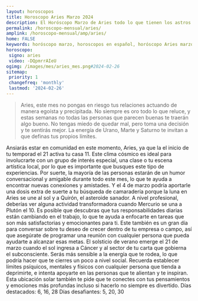 ```yaml
---
layout: horoscopos
title: Horoscopo Aries Marzo 2024
description: El Horóscopo Marzo de Aries todo lo que tienen los astros preparados para este mes, amor, trabajo, familia. Todo sobre astrologia, tarot, predicciones. Horoscopo gratis en español, predicciones y astrología.
permalink: /horoscopo-mensual/aries/
amplink: /horoscopo-mensual/amp/aries/
home: FALSE
keywords: horóscopo marzo, horoscopos en español, horóscopo Aries marzo , horóscopo esperanza gracia, horoscop, horóscopos gratis, horoscopo Aries, Tarot, Astrologia, Zodíaco, Aries, horoscopo gratis, horoscopo del mes 
horoscopo:
 signo: aries
 video: -DQpmrrAIeU
ogimg: /images/mes/aries_mes.png#2024-02-26
sitemap:
 priority: 1
 changefreq: 'monthly'
 lastmod: '2024-02-26'
---
```



 > Aries, este mes no pongas en riesgo tus relaciones actuando de manera egoísta y precipitada. No siempre es oro todo lo que reluce, y estas semanas no todas las personas que parecen buenas te traerán algo bueno. No tengas miedo de quedar mal, pero toma una decisión y te sentirás mejor. La energía de Urano, Marte y Saturno te invitan a que definas tus propios límites.



Ansiarás estar en comunidad en este momento, Aries, ya que la el inicio de tu temporad el 21 activa tu casa 11. Este clima cósmico es ideal para involucrarte con un grupo de interés especial, una clase o tu escena artística local, por lo que es importante que busques este tipo de experiencias. Por suerte, la mayoría de las personas estarán de un humor conversacional y amigable durante todo este mes, lo que te ayuda a encontrar nuevas conexiones y amistades. Y el 4 de marzo podría aportarle una dosis extra de suerte a tu búsqueda de camaradería porque la luna en Aries se une al sol y a Quirón, el asteroide sanador.
A nivel profesional, deberías ver alguna actividad transformadora cuando Mercurio se una a Plutón el 10. Es posible que descubras que tus responsabilidades diarias están cambiando en el trabajo, lo que te ayuda a enfocarte en tareas que son más satisfactorias y emocionantes para ti. Este también es un gran día para conversar sobre tu deseo de crecer dentro de tu empresa o campo, así que asegúrate de programar una reunión con cualquier persona que pueda ayudarte a alcanzar esas metas.
El solsticio de verano emerge el 21 de marzo cuando el sol ingresa a Cáncer y al sector de tu carta que gobierna el subconsciente. Serás más sensible a la energía que te rodea, lo que podría hacer que te cierres un poco a nivel social. Recuerda establecer límites psíquicos, mentales y físicos con cualquier persona que tienda a deprimirte, e intenta apoyarte en las personas que te alientan y te inspiran. Esta ubicación solar también te pide que te conectes con tus pensamientos y emociones más profundas incluso si hacerlo no siempre es divertido.
Días destacados: 6, 16, 28
Días desafiantes: 5, 20, 30